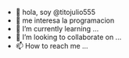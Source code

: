 - 👋 hola, soy @titojulio555
- 👀 me interesa la programacion  
- 🌱 I’m currently learning ...
- 💞️ I’m looking to collaborate on ...
- 📫 How to reach me ...

<!---
titojulio555/titojulio555 is a ✨ special ✨ repository because its `README.md` (this file) appears on your GitHub profile.
You can click the Preview link to take a look at your changes.
--->
